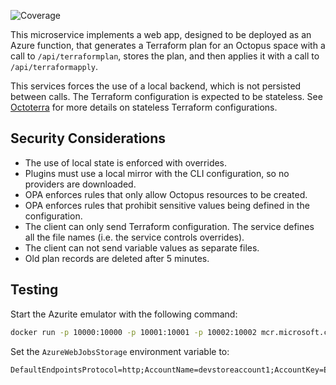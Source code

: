 ![Coverage](https://img.shields.io/badge/Coverage-53.2%25-yellow)

This microservice implements a web app, designed to be deployed as an Azure function, that generates a Terraform plan for an Octopus space with a call to `/api/terraformplan`, stores the plan, and then applies it with a call to `/api/terraformapply`. 

This services forces the use of a local backend, which is not persisted between calls. The Terraform configuration is expected to be stateless. See [Octoterra](https://github.com/OctopusSolutionsEngineering/OctopusTerraformExport) for more details on stateless Terraform configurations.

## Security Considerations

* The use of local state is enforced with overrides.
* Plugins must use a local mirror with the CLI configuration, so no providers are downloaded.
* OPA enforces rules that only allow Octopus resources to be created.
* OPA enforces rules that prohibit sensitive values being defined in the configuration.
* The client can only send Terraform configuration. The service defines all the file names (i.e. the service controls overrides).
* The client can not send variable values as separate files.
* Old plan records are deleted after 5 minutes.

## Testing

Start the Azurite emulator with the following command:

```bash
docker run -p 10000:10000 -p 10001:10001 -p 10002:10002 mcr.microsoft.com/azure-storage/azurite
```

Set the `AzureWebJobsStorage` environment variable to:

```
DefaultEndpointsProtocol=http;AccountName=devstoreaccount1;AccountKey=Eby8vdM02xNOcqFlqUwJPLlmEtlCDXJ1OUzFT50uSRZ6IFsuFq2UVErCz4I6tq/K1SZFPTOtr/KBHBeksoGMGw==;TableEndpoint=http://127.0.0.1:10002/devstoreaccount1;
```